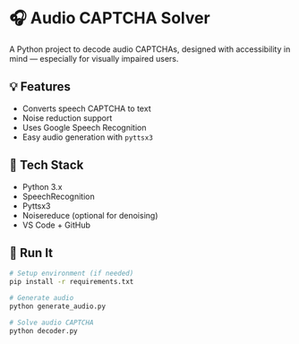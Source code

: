 # 🎧 Audio CAPTCHA Solver

A Python project to decode audio CAPTCHAs, designed with accessibility in mind — especially for visually impaired users.

## 💡 Features
- Converts speech CAPTCHA to text
- Noise reduction support
- Uses Google Speech Recognition
- Easy audio generation with `pyttsx3`

## 🧠 Tech Stack
- Python 3.x
- SpeechRecognition
- Pyttsx3
- Noisereduce (optional for denoising)
- VS Code + GitHub

## 🚀 Run It
```bash
# Setup environment (if needed)
pip install -r requirements.txt

# Generate audio
python generate_audio.py

# Solve audio CAPTCHA
python decoder.py
